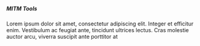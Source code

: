##### **MITM Tools**
Lorem ipsum dolor sit amet, consectetur adipiscing elit. Integer et efficitur enim. Vestibulum ac feugiat ante, tincidunt ultrices lectus. Cras molestie auctor arcu, viverra suscipit ante porttitor at